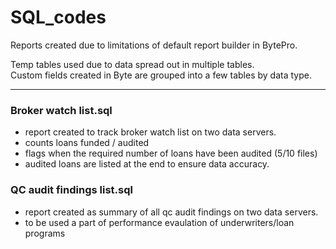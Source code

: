 # SQL_codes

Reports created due to limitations of default report builder in BytePro.

Temp tables used due to data spread out in multiple tables.  
Custom fields created in Byte are grouped into a few tables by data type. 

---

### Broker watch list.sql

- report created to track broker watch list on two data servers. 
- counts loans funded / audited
- flags when the required number of loans have been audited (5/10 files)
- audited loans are listed at the end to ensure data accuracy. 

### QC audit findings list.sql

- report created as summary of all qc audit findings on two data servers.
- to be used a part of performance evaulation of underwriters/loan programs
